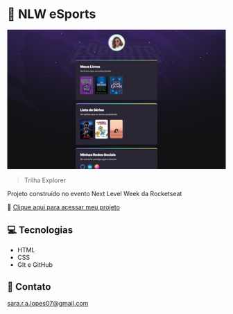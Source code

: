 # 💜 NLW eSports 

![preview](.github/preview.png)

> Trilha Explorer

Projeto construído no evento Next Level Week da Rocketseat

🔗 [Clique aqui para acessar meu projeto](https://saralopes7.github.io.nlw_esports/)

## 💻 Tecnologias

- HTML 
- CSS 
- GIt e GitHub
  
## 📨 Contato 

sara.r.a.lopes07@gmail.com
